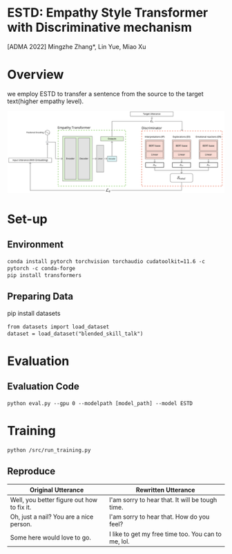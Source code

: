 # ESTD: Empathy Style Transformer with Discriminative mechanism
[ADMA 2022] Mingzhe Zhang*, Lin Yue, Miao Xu

# Overview
we employ ESTD to transfer a sentence from the source to the target text(higher empathy level). 

![structure](https://github.com/MasonZMZ/ESTD/blob/main/img/structure.png)
# Set-up
## Environment
```
conda install pytorch torchvision torchaudio cudatoolkit=11.6 -c pytorch -c conda-forge
pip install transformers
```
## Preparing Data
pip install datasets

```
from datasets import load_dataset
dataset = load_dataset("blended_skill_talk")
```

# Evaluation
## Evaluation Code
```
python eval.py --gpu 0 --modelpath [model_path] --model ESTD
```

# Training
```
python /src/run_training.py
```

## Reproduce
| Original Utterance | Rewritten Utterance |
| ---- | ---- | 
| Well, you better figure out how to fix it.  | I'am sorry to hear that. It will be tough time.| 
| Oh, just a nail? You are a nice person.     | I'am sorry to hear that. How do you feel? | 
| Some here would love to go.                 | I like to get my free time too. You can to me, lol.| 
